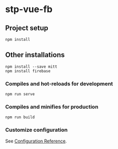 # stp-vue-fb

## Project setup
```
npm install
```

## Other installations
```
npm install --save mitt
npm install firebase
```

### Compiles and hot-reloads for development
```
npm run serve
```

### Compiles and minifies for production
```
npm run build
```

### Customize configuration
See [Configuration Reference](https://cli.vuejs.org/config/).
